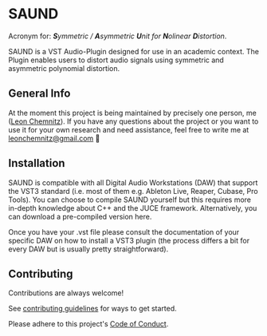 # SAUND

Acronym for: _**S**ymmetric / **A**symmetric **U**nit for **N**olinear **D**istortion_.

SAUND is a VST Audio-Plugin designed for use in an academic context. The Plugin enables users to distort audio signals
using symmetric and asymmetric polynomial distortion.

## General Info

At the moment this project is being maintained by precisely one person, me ([Leon Chemnitz](https://github.com/leonchemnitz)). If you have any questions about the project
or you want to use it for your own research and need assistance, feel free to write me at <leonchemnitz@gmail.com> 🚀

## Installation

SAUND is compatible with all Digital Audio Workstations (DAW) that support the VST3 standard (i.e. most of them e.g. Ableton Live, Reaper, Cubase, Pro Tools).
You can choose to compile SAUND yourself but this requires more in-depth knowledge about C++ and the JUCE framework.
Alternatively, you can download a pre-compiled version here.

Once you have your .vst file please consult the documentation of your specific DAW on how to install a VST3 plugin
(the process differs a bit for every DAW but is usually pretty straightforward).

## Contributing

Contributions are always welcome!

See [contributing guidelines](CONTRIBUTING.md) for ways to get started.

Please adhere to this project's [Code of Conduct](CODE_OF_CONDUCT.md).
